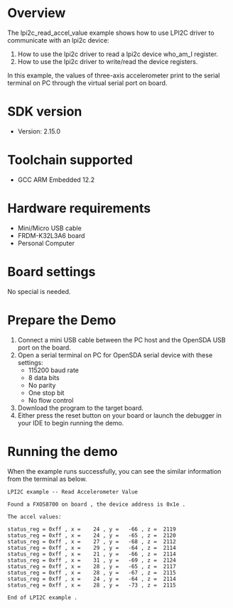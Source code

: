 Overview
========
The lpi2c_read_accel_value example shows how to use LPI2C driver to communicate with an lpi2c device:

 1. How to use the lpi2c driver to read a lpi2c device who_am_I register.
 2. How to use the lpi2c driver to write/read the device registers.

In this example, the values of three-axis accelerometer print to the serial terminal on PC through
the virtual serial port on board.

SDK version
===========
- Version: 2.15.0

Toolchain supported
===================
- GCC ARM Embedded  12.2

Hardware requirements
=====================
- Mini/Micro USB cable
- FRDM-K32L3A6 board
- Personal Computer

Board settings
==============
No special is needed.

Prepare the Demo
================
1.  Connect a mini USB cable between the PC host and the OpenSDA USB port on the board.
2.  Open a serial terminal on PC for OpenSDA serial device with these settings:
    - 115200 baud rate
    - 8 data bits
    - No parity
    - One stop bit
    - No flow control
3.  Download the program to the target board.
4.  Either press the reset button on your board or launch the debugger in your IDE to begin running the demo.

Running the demo
================
When the example runs successfully, you can see the similar information from the terminal as below.

~~~~~~~~~~~~~~~~~~~~~~~~~~~~
LPI2C example -- Read Accelerometer Value

Found a FXOS8700 on board , the device address is 0x1e .

The accel values:

status_reg = 0xff , x =    24 , y =   -66 , z =  2119
status_reg = 0xff , x =    24 , y =   -65 , z =  2120
status_reg = 0xff , x =    27 , y =   -68 , z =  2112
status_reg = 0xff , x =    29 , y =   -64 , z =  2114
status_reg = 0xff , x =    21 , y =   -66 , z =  2114
status_reg = 0xff , x =    31 , y =   -69 , z =  2124
status_reg = 0xff , x =    28 , y =   -65 , z =  2117
status_reg = 0xff , x =    28 , y =   -67 , z =  2115
status_reg = 0xff , x =    24 , y =   -64 , z =  2114
status_reg = 0xff , x =    28 , y =   -73 , z =  2115

End of LPI2C example .
~~~~~~~~~~~~~~~~~~~~~~~~~~~~
